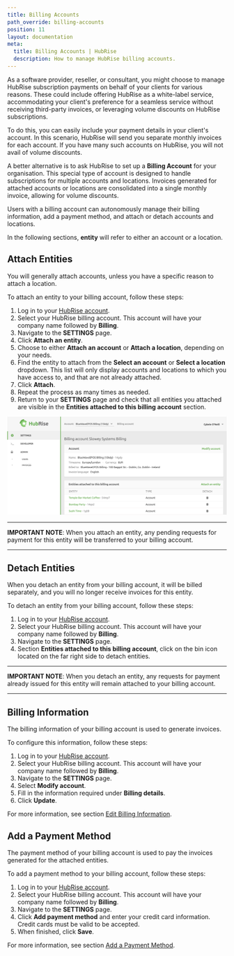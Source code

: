 ```yaml
---
title: Billing Accounts
path_override: billing-accounts
position: 11
layout: documentation
meta:
  title: Billing Accounts | HubRise
  description: How to manage HubRise billing accounts.
---
```


As a software provider, reseller, or consultant, you might choose to manage HubRise subscription payments on behalf of your clients for various reasons. These could include offering HubRise as a white-label service, accommodating your client's preference for a seamless service without receiving third-party invoices, or leveraging volume discounts on HubRise subscriptions.

To do this, you can easily include your payment details in your client's account. In this scenario, HubRise will send you separate monthly invoices for each account. If you have many such accounts on HubRise, you will not avail of volume discounts.

A better alternative is to ask HubRise to set up a **Billing Account** for your organisation. This special type of account is designed to handle subscriptions for multiple accounts and locations. Invoices generated for attached accounts or locations are consolidated into a single monthly invoice, allowing for volume discounts.

Users with a billing account can autonomously manage their billing information, add a payment method, and attach or detach accounts and locations.

In the following sections, **entity** will refer to either an account or a location.

## Attach Entities

You will generally attach accounts, unless you have a specific reason to attach a location.

To attach an entity to your billing account, follow these steps:

1. Log in to your [HubRise account](https://manager.hubrise.com).
1. Select your HubRise billing account. This account will have your company name followed by **Billing**.
1. Navigate to the **SETTINGS** page.
1. Click **Attach an entity**.
1. Choose to either **Attach an account** or **Attach a location**, depending on your needs.
1. Find the entity to attach from the **Select an account** or **Select a location** dropdown. This list will only display accounts and locations to which you have access to, and that are not already attached.
1. Click **Attach**.
1. Repeat the process as many times as needed.
1. Return to your **SETTINGS** page and check that all entities you attached are visible in the **Entities attached to this billing account** section.

![Billing Account Example](./images/081-2x-billing-account.png)

---

**IMPORTANT NOTE**: When you attach an entity, any pending requests for payment for this entity will be transferred to your billing account.

---

## Detach Entities

When you detach an entity from your billing account, it will be billed separately, and you will no longer receive invoices for this entity.

To detach an entity from your billing account, follow these steps:

1. Log in to your [HubRise account](https://manager.hubrise.com).
1. Select your HubRise billing account. This account will have your company name followed by **Billing**.
1. Navigate to the **SETTINGS** page.
1. Section **Entities attached to this billing account**, click on the bin icon located on the far right side to detach entities.

---

**IMPORTANT NOTE**: When you detach an entity, any requests for payment already issued for this entity will remain attached to your billing account.

---

## Billing Information

The billing information of your billing account is used to generate invoices.

To configure this information, follow these steps:

1. Log in to your [HubRise account](https://manager.hubrise.com).
1. Select your HubRise billing account. This account will have your company name followed by **Billing**.
1. Navigate to the **SETTINGS** page.
1. Select **Modify account**.
1. Fill in the information required under **Billing details**.
1. Click **Update**.

For more information, see section [Edit Billing Information](#edit-billing-information).

## Add a Payment Method

The payment method of your billing account is used to pay the invoices generated for the attached entities.

To add a payment method to your billing account, follow these steps:

1. Log in to your [HubRise account](https://manager.hubrise.com).
1. Select your HubRise billing account. This account will have your company name followed by **Billing**.
1. Navigate to the **SETTINGS** page.
1. Click **Add payment method** and enter your credit card information. Credit cards must be valid to be accepted.
1. When finished, click **Save**.

For more information, see section [Add a Payment Method](#add-a-payment-method).
